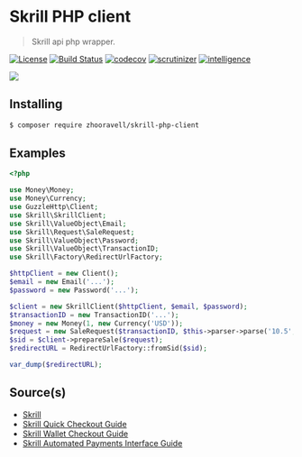 Skrill PHP client
=================
> Skrill api php wrapper.

[![License][license-image]][license-link] [![Build Status][travis-image]][travis-link] [![codecov][codecov-image]][codecov-link] [![scrutinizer][scrutinizer-image]][scrutinizer-link] [![intelligence][intelligence-image]][intelligence-link] 

![](https://www.skrill.com/typo3conf/ext/theme/Resources/Public/images/skrill-logo-gradient.svg)

## Installing

``` sh
$ composer require zhooravell/skrill-php-client
```

## Examples

```php
<?php

use Money\Money;
use Money\Currency;
use GuzzleHttp\Client;
use Skrill\SkrillClient;
use Skrill\ValueObject\Email;
use Skrill\Request\SaleRequest;
use Skrill\ValueObject\Password;
use Skrill\ValueObject\TransactionID;
use Skrill\Factory\RedirectUrlFactory;

$httpClient = new Client();
$email = new Email('...');
$password = new Password('...');

$client = new SkrillClient($httpClient, $email, $password);
$transactionID = new TransactionID('...');
$money = new Money(1, new Currency('USD'));
$request = new SaleRequest($transactionID, $this->parser->parse('10.5', 'EUR'));
$sid = $client->prepareSale($request);
$redirectURL = RedirectUrlFactory::fromSid($sid);

var_dump($redirectURL);
```

## Source(s)

* [Skrill](https://www.skrill.com)
* [Skrill Quick Checkout Guide](https://www.skrill.com/fileadmin/content/pdf/Skrill_Quick_Checkout_Guide.pdf)
* [Skrill Wallet Checkout Guide](https://www.skrill.com/fileadmin/content/pdf/Skrill_Wallet_Checkout_Guide.pdf)
* [Skrill Automated Payments Interface Guide](https://www.skrill.com/fileadmin/content/pdf/Skrill_Automated_Payments_Interface_Guide.pdf)

[license-link]: https://github.com/zhooravell/skrill-php-client/blob/master/LICENSE
[license-image]: https://img.shields.io/dub/l/vibe-d.svg

[travis-link]: https://travis-ci.com/zhooravell/skrill-php-client
[travis-image]: https://travis-ci.com/zhooravell/skrill-php-client.svg?branch=master

[codecov-link]: https://codecov.io/gh/zhooravell/skrill-php-client
[codecov-image]: https://codecov.io/gh/zhooravell/skrill-php-client/branch/master/graph/badge.svg

[scrutinizer-link]: https://scrutinizer-ci.com/g/zhooravell/skrill-php-client/?branch=master
[scrutinizer-image]: https://scrutinizer-ci.com/g/zhooravell/skrill-php-client/badges/quality-score.png?b=master

[intelligence-link]: https://scrutinizer-ci.com/code-intelligence
[intelligence-image]: https://scrutinizer-ci.com/g/zhooravell/skrill-php-client/badges/code-intelligence.svg?b=master
